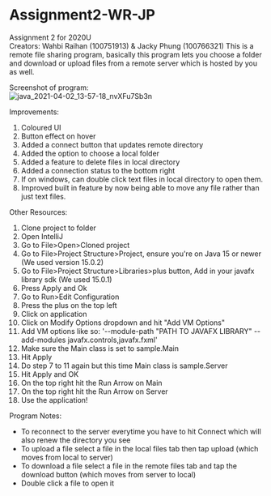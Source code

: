 # Assignment2-WR-JP
Assignment 2 for 2020U\
Creators: Wahbi Raihan (100751913) & Jacky Phung (100766321)
This is a remote file sharing program, basically this program lets you choose a folder and download or upload files
from a remote server which is hosted by you as well.

Screenshot of program:\
![java_2021-04-02_13-57-18_nvXFu7Sb3n](https://user-images.githubusercontent.com/37226310/113440942-6229b500-93bb-11eb-814d-719feb9072da.png)



Improvements:
1. Coloured UI
2. Button effect on hover
3. Added a connect button that updates remote directory
4. Added the option to choose a local folder
5. Added a feature to delete files in local directory
6. Added a connection status to the bottom right
7. If on windows, can double click text files in local directory to open them.
8. Improved built in feature by now being able to move any file rather than just text files.

Other Resources:
1. Clone project to folder
1. Open IntelliJ
2. Go to File>Open>Cloned project 
3. Go to File>Project Structure>Project, ensure you're on Java 15 or newer (We used version 15.0.2)
4. Go to File>Project Structure>Libraries>plus button, Add in your javafx library sdk (We used 15.0.1)
5. Press Apply and Ok
6. Go to Run>Edit Configuration
7. Press the plus on the top left
8. Click on application
9. Click on Modify Options dropdown and hit "Add VM Options"
10. Add VM options like so: '--module-path "PATH TO JAVAFX LIBRARY" --add-modules javafx.controls,javafx.fxml'
11. Make sure the Main class is set to sample.Main
12. Hit Apply
13. Do step 7 to 11 again but this time Main class is sample.Server
14. Hit Apply and OK
15. On the top right hit the Run Arrow on Main
16. On the top right hit the Run Arrow on Server
17. Use the application!

Program Notes:
- To reconnect to the server everytime you have to hit Connect which will also renew the directory you see
- To upload a file select a file in the local files tab then tap upload (which moves from local to server)
- To download a file select a file in the remote files tab and tap the download button (which moves from server to local)
- Double click a file to open it
